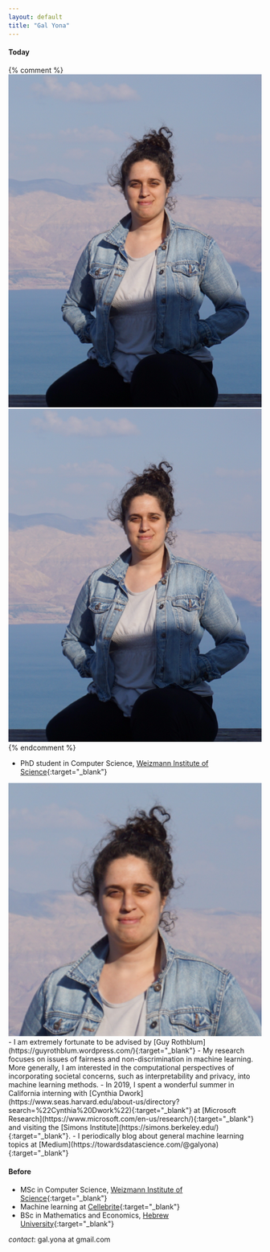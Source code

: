 ```yaml
---
layout: default
title: "Gal Yona"
---
```



#### Today
{% comment %}
<img src="imgs/p_img.jpg" alt="Avatar">
<img class="profile-picture" src="imgs/p_img.jpg">
{% endcomment %}



- PhD student in Computer Science, [Weizmann Institute of Science](https://weizmann.ac.il){:target="_blank"}
<img class="profile-picture" img id="optionalstuff" src="imgs/small_square.jpg">
- I am extremely fortunate to be advised by [Guy Rothblum](https://guyrothblum.wordpress.com/){:target="_blank"}
- My research focuses on issues of fairness and non-discrimination in machine learning. More generally, I am interested in the computational perspectives of incorporating societal concerns, such as interpretability and privacy, into machine learning methods.
- In 2019, I spent a wonderful summer in California interning with [Cynthia Dwork](https://www.seas.harvard.edu/about-us/directory?search=%22Cynthia%20Dwork%22){:target="_blank"} at [Microsoft Research](https://www.microsoft.com/en-us/research/){:target="_blank"} and visiting the [Simons Institute](https://simons.berkeley.edu/){:target="_blank"}.
- I periodically blog about general machine learning topics at [Medium](https://towardsdatascience.com/@galyona){:target="_blank"}

#### Before

- MSc in Computer Science, [Weizmann Institute of Science](https://weizmann.ac.il){:target="_blank"}
- Machine learning at [Cellebrite](https://www.cellebrite.com/en/home/){:target="_blank"}
- BSc in Mathematics and Economics, [Hebrew University](https://new.huji.ac.il/){:target="_blank"}

*contact*: gal.yona at gmail.com
